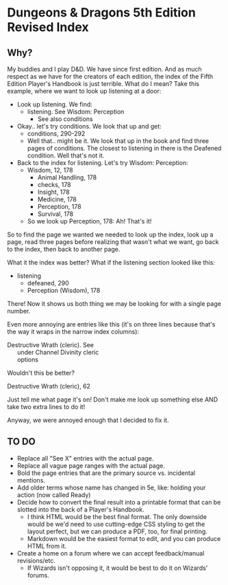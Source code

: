# Dungeons &amp; Dragons 5th Edition Revised Index

## Why?
My buddies and I play D&D. We have since first edition. And as much respect as we have for the creators of each edition, the index of the Fifth Edition Player's Handbook is just terrible. What do I mean? Take this example, where we want to look up listening at a door:

- Look up listening. We find:
	- listening. See Wisdom: Perception
		- See also conditions
- Okay.. let's try conditions. We look that up and get:
	- conditions, 290-292
	- Well that.. might be it. We look that up in the book and find three pages of conditions. The closest to listening in there is the Deafened condition. Well that's not it.
- Back to the index for listening. Let's try Wisdom: Perception:
	- Wisdom, 12, 178
		- Animal Handling, 178
		- checks, 178
		- Insight, 178
		- Medicine, 178
		- Perception, 178
		- Survival, 178
	- So we look up Perception, 178: Ah! That's it!

So to find the page we wanted we needed to look up the index, look up a page, read three pages before realizing that wasn't what we want, go back to the index, then back to another page.

What it the index was better? What if the listening section looked like this:

- listening
	- defeaned, 290
	- Perception (Wisdom), 178
	
There! Now it shows us both thing we may be looking for with a single page number.

Even more annoying are entries like this (it's on three lines because that's the way it wraps in the narrow index columns):

Destructive Wrath (cleric). See<br/>
&nbsp;&nbsp;&nbsp;&nbsp;&nbsp;&nbsp;under Channel Divinity cleric<br/>
&nbsp;&nbsp;&nbsp;&nbsp;&nbsp;&nbsp;options<br/>
	
Wouldn't this be better?

Destructive Wrath (cleric), 62

Just tell me what page it's on! Don't make me look up something else AND take two extra lines to do it!

Anyway, we were annoyed enough that I decided to fix it.

## TO DO
- Replace all "See X" entries with the actual page.
- Replace all vague page ranges with the actual page.
- Bold the page entries that are the primary source vs. incidental mentions.
- Add older terms whose name has changed in 5e, like: holding your action (now called Ready)
- Decide how to convert the final result into a printable format that can be slotted into the back of a Player's Handbook.
	- I think HTML would be the best final format. The only downside would be we'd need to use cutting-edge CSS styling to get the layout perfect, but we can produce a PDF, too, for final printing.
	- Markdown would be the easiest format to edit, and you can produce HTML from it.
- Create a home on a forum where we can accept feedback/manual revisions/etc.
	- If Wizards isn't opposing it, it would be best to do it on Wizards' forums.